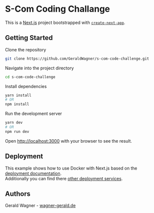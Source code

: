# S-Com Coding Challange

This is a [Next.js](https://nextjs.org/) project bootstrapped with [`create-next-app`](https://github.com/vercel/next.js/tree/canary/packages/create-next-app).

## Getting Started

Clone the repository

```bash
git clone https://github.com/GeraldWagner/s-com-code-challenge.git
```

Navigate into the project directory

```bash
cd s-com-code-challenge
```

Install dependencies

```bash
yarn install
# OR 
npm install
```

Run the development server

```bash
yarn dev
# OR 
npm run dev
```

Open [http://localhost:3000](http://localhost:3000) with your browser to see the result.

## Deployment

This example shows how to use Docker with Next.js based on the [deployment documentation](https://nextjs.org/docs/deployment#docker-image).  
Additionally you can find there [other deployment services](https://nextjs.org/docs/pages/building-your-application/deploying#other-services).

## Authors

Gerald Wagner - [wagner-gerald.de](https://wagner-gerald.de)
